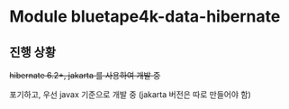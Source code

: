 # Module bluetape4k-data-hibernate

## 진행 상황

~~hibernate 6.2+, jakarta 를 사용하여 개발 중~~

포기하고, 우선 javax 기준으로 개발 중 (jakarta 버전은 따로 만들어야 함) 
